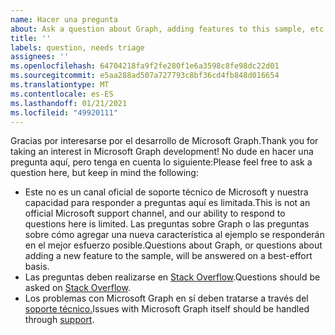 ```yaml
---
name: Hacer una pregunta
about: Ask a question about Graph, adding features to this sample, etc.
title: ''
labels: question, needs triage
assignees: ''
ms.openlocfilehash: 64704218fa9f2fe280f1e6a3598c8fe98dc22d01
ms.sourcegitcommit: e5aa288ad507a727793c8bf36cd4fb848d016654
ms.translationtype: MT
ms.contentlocale: es-ES
ms.lasthandoff: 01/21/2021
ms.locfileid: "49920111"
---
```

<span data-ttu-id="49de3-102">Gracias por interesarse por el desarrollo de Microsoft Graph.</span><span class="sxs-lookup"><span data-stu-id="49de3-102">Thank you for taking an interest in Microsoft Graph development!</span></span> <span data-ttu-id="49de3-103">No dude en hacer una pregunta aquí, pero tenga en cuenta lo siguiente:</span><span class="sxs-lookup"><span data-stu-id="49de3-103">Please feel free to ask a question here, but keep in mind the following:</span></span>

- <span data-ttu-id="49de3-104">Este no es un canal oficial de soporte técnico de Microsoft y nuestra capacidad para responder a preguntas aquí es limitada.</span><span class="sxs-lookup"><span data-stu-id="49de3-104">This is not an official Microsoft support channel, and our ability to respond to questions here is limited.</span></span> <span data-ttu-id="49de3-105">Las preguntas sobre Graph o las preguntas sobre cómo agregar una nueva característica al ejemplo se responderán en el mejor esfuerzo posible.</span><span class="sxs-lookup"><span data-stu-id="49de3-105">Questions about Graph, or questions about adding a new feature to the sample, will be answered on a best-effort basis.</span></span>
- <span data-ttu-id="49de3-106">Las preguntas deben realizarse en [Stack Overflow](https://stackoverflow.com/questions/tagged/microsoft-graph).</span><span class="sxs-lookup"><span data-stu-id="49de3-106">Questions should be asked on [Stack Overflow](https://stackoverflow.com/questions/tagged/microsoft-graph).</span></span>
- <span data-ttu-id="49de3-107">Los problemas con Microsoft Graph en sí deben tratarse a través del [soporte técnico.](https://developer.microsoft.com/graph/support)</span><span class="sxs-lookup"><span data-stu-id="49de3-107">Issues with Microsoft Graph itself should be handled through [support](https://developer.microsoft.com/graph/support).</span></span>
